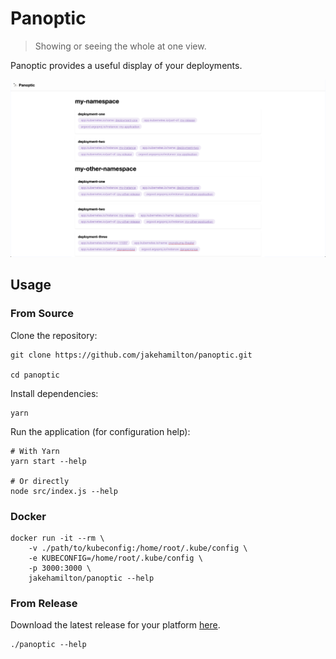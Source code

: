 # Panoptic

> Showing or seeing the whole at one view.

Panoptic provides a useful display of your deployments.

![Preview image.](./.github/assets/screenshot.png)

## Usage

### From Source

Clone the repository:

```shell
git clone https://github.com/jakehamilton/panoptic.git

cd panoptic
```

Install dependencies:

```shell
yarn
```

Run the application (for configuration help):

```shell
# With Yarn
yarn start --help

# Or directly
node src/index.js --help
```

### Docker

```shell
docker run -it --rm \
    -v ./path/to/kubeconfig:/home/root/.kube/config \
    -e KUBECONFIG=/home/root/.kube/config \
    -p 3000:3000 \
    jakehamilton/panoptic --help
```

### From Release

Download the latest release for your platform [here](https://github.com/jakehamilton/panoptic/releases).

```shell
./panoptic --help
```
